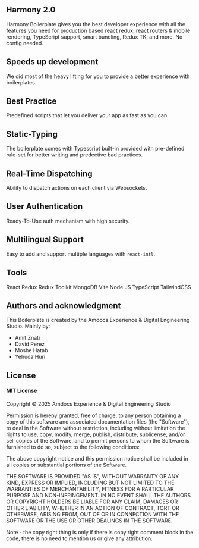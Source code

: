 ## Harmony 2.0


Harmony Boilerplate gives you the best developer experience with all the features you need for production based react redux: react routers & mobile rendering, TypeScript support, smart bundling, Redux TK, and more. No config needed.

## Speeds up development
We did most of the heavy lifting for you to provide a better experience with boilerplates.


## Best Practice
Predefined scripts that let you deliver your app as fast as you can.


## Static-Typing
The boilerplate comes with Typescript built-in provided with pre-defined rule-set for better writing and predective bad practices.


## Real-Time Dispatching
Ability to dispatch actions on each client via Websockets.


## User Authentication
Ready-To-Use auth mechanism with high security.


## Multilingual Support
Easy to add and support multiple languages with `react-intl`.

## Tools

React
Redux
Redux Toolkit
MongoDB
Vite
Node JS
TypeScript
TailwindCSS

## Authors and acknowledgment
This Boilerplate is created by the Amdocs Experience & Digital Engineering Studio.
Mainly by:
- Amit Znati
- David Perez
- Moshe Hatab
- Yehuda Huri

## License
#### MIT License
Copyright © 2025 Amdocs Experience & Digital Engineering Studio

Permission is hereby granted, free of charge, to any person obtaining a copy of this software and associated documentation files (the "Software"), to deal in the Software without restriction, including without limitation the rights to use, copy, modify, merge, publish, distribute, sublicense, and/or sell copies of the Software, and to permit persons to whom the Software is furnished to do so, subject to the following conditions:

The above copyright notice and this permission notice shall be included in all copies or substantial portions of the Software.

THE SOFTWARE IS PROVIDED "AS IS", WITHOUT WARRANTY OF ANY KIND, EXPRESS OR IMPLIED, INCLUDING BUT NOT LIMITED TO THE WARRANTIES OF MERCHANTABILITY, FITNESS FOR A PARTICULAR PURPOSE AND NON-INFRINGEMENT. IN NO EVENT SHALL THE AUTHORS OR COPYRIGHT HOLDERS BE LIABLE FOR ANY CLAIM, DAMAGES OR OTHER LIABILITY, WHETHER IN AN ACTION OF CONTRACT, TORT OR OTHERWISE, ARISING FROM, OUT OF OR IN CONNECTION WITH THE SOFTWARE OR THE USE OR OTHER DEALINGS IN THE SOFTWARE.

Note - the copy right thing is only if there is copy right comment block in the code, there is no need to mention us or give any attribution.

